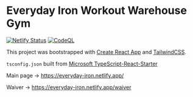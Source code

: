# Everyday Iron Workout Warehouse Gym

[![Netlify Status](https://api.netlify.com/api/v1/badges/e803de9d-f9b2-4225-ab2d-914fc77135c5/deploy-status)](https://app.netlify.com/sites/everyday-iron/deploys)
[![CodeQL](https://github.com/milliorn/Everyday-Iron/actions/workflows/github-code-scanning/codeql/badge.svg)](https://github.com/milliorn/Everyday-Iron/actions/workflows/github-code-scanning/codeql)

This project was bootstrapped with [Create React App](https://create-react-app.dev/docs/adding-typescript/) and [TailwindCSS](https://tailwindcss.com/docs/guides/create-react-app).

`tsconfig.json` built from [Microsoft TypeScript-React-Starter](https://github.com/microsoft/TypeScript-React-Starter/blob/master/tsconfig.json)

Main page -> <https://everyday-iron.netlify.app/>

Waiver -> <https://everyday-iron.netlify.app/waiver>
